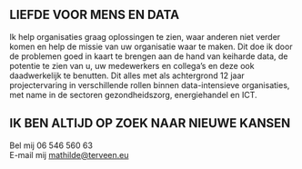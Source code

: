 ## LIEFDE VOOR MENS EN DATA

Ik help organisaties graag oplossingen te zien, waar anderen niet verder komen en help de missie van uw organisatie waar te maken. Dit doe ik door de problemen goed in kaart te brengen aan de hand van keiharde data, de potentie te zien van u, uw medewerkers en collega’s en deze ook daadwerkelijk te benutten. Dit alles met als achtergrond 12 jaar projectervaring in verschillende rollen binnen data-intensieve organisaties, met name in de sectoren gezondheidszorg, energiehandel en ICT.

## IK BEN ALTIJD OP ZOEK NAAR NIEUWE KANSEN

Bel mij 06 546 560 63 <br />
E-mail mij mathilde@terveen.eu

